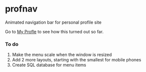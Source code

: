 # profnav
Animated navigation bar for personal profile site

Go to [My Profle](www.aprildcarter.com "April Carter") to see how this turned out so far.

### To do
1. Make the menu scale when the window is resized
2. Add 2 more layouts, starting with the smallest for mobile phones
3. Create SQL database for menu items
